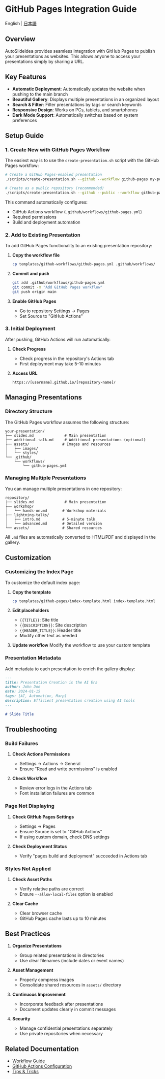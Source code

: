 # GitHub Pages Integration Guide

English | [日本語](github-pages.md)

## Overview

AutoSlideIdea provides seamless integration with GitHub Pages to publish your presentations as websites. This allows anyone to access your presentations simply by sharing a URL.

## Key Features

- **Automatic Deployment**: Automatically updates the website when pushing to the main branch
- **Beautiful Gallery**: Displays multiple presentations in an organized layout
- **Search & Filter**: Filter presentations by tags or search keywords
- **Responsive Design**: Works on PCs, tablets, and smartphones
- **Dark Mode Support**: Automatically switches based on system preferences

## Setup Guide

### 1. Create New with GitHub Pages Workflow

The easiest way is to use the `create-presentation.sh` script with the GitHub Pages workflow:

```bash
# Create a GitHub Pages-enabled presentation
./scripts/create-presentation.sh --github --workflow github-pages my-portfolio

# Create as a public repository (recommended)
./scripts/create-presentation.sh --github --public --workflow github-pages conference-2024
```

This command automatically configures:
- GitHub Actions workflow (`.github/workflows/github-pages.yml`)
- Required permissions
- Build and deployment automation

### 2. Add to Existing Presentation

To add GitHub Pages functionality to an existing presentation repository:

1. **Copy the workflow file**
   ```bash
   cp templates/github-workflows/github-pages.yml .github/workflows/
   ```

2. **Commit and push**
   ```bash
   git add .github/workflows/github-pages.yml
   git commit -m "Add GitHub Pages workflow"
   git push origin main
   ```

3. **Enable GitHub Pages**
   - Go to repository Settings → Pages
   - Set Source to "GitHub Actions"

### 3. Initial Deployment

After pushing, GitHub Actions will run automatically:

1. **Check Progress**
   - Check progress in the repository's Actions tab
   - First deployment may take 5-10 minutes

2. **Access URL**
   ```
   https://[username].github.io/[repository-name]/
   ```

## Managing Presentations

### Directory Structure

The GitHub Pages workflow assumes the following structure:

```
your-presentation/
├── slides.md              # Main presentation
├── additional-talk.md     # Additional presentations (optional)
├── assets/               # Images and resources
│   ├── images/
│   └── styles/
└── .github/
    └── workflows/
        └── github-pages.yml
```

### Managing Multiple Presentations

You can manage multiple presentations in one repository:

```
repository/
├── slides.md              # Main presentation
├── workshop/
│   └── hands-on.md       # Workshop materials
├── lightning-talks/
│   ├── intro.md          # 5-minute talk
│   └── advanced.md       # Detailed version
└── assets/               # Shared resources
```

All `.md` files are automatically converted to HTML/PDF and displayed in the gallery.

## Customization

### Customizing the Index Page

To customize the default index page:

1. **Copy the template**
   ```bash
   cp templates/github-pages/index-template.html index-template.html
   ```

2. **Edit placeholders**
   - `{{TITLE}}`: Site title
   - `{{DESCRIPTION}}`: Site description
   - `{{HEADER_TITLE}}`: Header title
   - Modify other text as needed

3. **Update workflow**
   Modify the workflow to use your custom template

### Presentation Metadata

Add metadata to each presentation to enrich the gallery display:

```markdown
---
title: Presentation Creation in the AI Era
author: John Doe
date: 2024-01-15
tags: [AI, Automation, Marp]
description: Efficient presentation creation using AI tools
---

# Slide Title
```

## Troubleshooting

### Build Failures

1. **Check Actions Permissions**
   - Settings → Actions → General
   - Ensure "Read and write permissions" is enabled

2. **Check Workflow**
   - Review error logs in the Actions tab
   - Font installation failures are common

### Page Not Displaying

1. **Check GitHub Pages Settings**
   - Settings → Pages
   - Ensure Source is set to "GitHub Actions"
   - If using custom domain, check DNS settings

2. **Check Deployment Status**
   - Verify "pages build and deployment" succeeded in Actions tab

### Styles Not Applied

1. **Check Asset Paths**
   - Verify relative paths are correct
   - Ensure `--allow-local-files` option is enabled

2. **Clear Cache**
   - Clear browser cache
   - GitHub Pages cache lasts up to 10 minutes

## Best Practices

1. **Organize Presentations**
   - Group related presentations in directories
   - Use clear filenames (include dates or event names)

2. **Asset Management**
   - Properly compress images
   - Consolidate shared resources in `assets/` directory

3. **Continuous Improvement**
   - Incorporate feedback after presentations
   - Document updates clearly in commit messages

4. **Security**
   - Manage confidential presentations separately
   - Use private repositories when necessary

## Related Documentation

- [Workflow Guide](workflow.en.md)
- [GitHub Actions Configuration](../templates/github-workflows/README.en.md)
- [Tips & Tricks](tips.en.md)